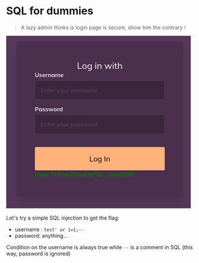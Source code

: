 # SQL for dummies

> A lazy admin thinks is login page is secure, show him the contrary !

![image-20210612220814313](./img/image-20210612220814313.png)

Let's try a simple SQL injection to get the flag:

- username : `test' or 1=1;--`
- password: anything...

Condition on the username is always true while `--` is a comment in SQL (this way, password is ignored)